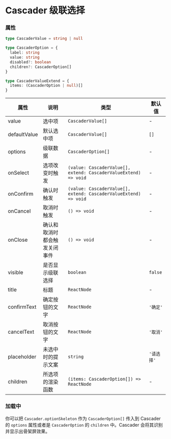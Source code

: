 # Cascader 级联选择

<code src="./demos/demo1.tsx"></code>

<code src="./demos/demo2.tsx"></code>

### 属性

```typescript | pure
type CascaderValue = string | null

type CascaderOption = {
  label: string
  value: string
  disabled?: boolean
  children?: CascaderOption[]
}

type CascaderValueExtend = {
  items: (CascaderOption | null)[]
}
```

| 属性         | 说明                         | 类型                                                            | 默认值     |
| ------------ | ---------------------------- | --------------------------------------------------------------- | ---------- |
| value        | 选中项                       | `CascaderValue[]`                                               | -          |
| defaultValue | 默认选中项                   | `CascaderValue[]`                                               | `[]`       |
| options      | 级联数据                     | `CascaderOption[]`                                              | -          |
| onSelect     | 选项改变时触发               | `(value: CascaderValue[], extend: CascaderValueExtend) => void` | -          |
| onConfirm    | 确认时触发                   | `(value: CascaderValue[], extend: CascaderValueExtend) => void` | -          |
| onCancel     | 取消时触发                   | `() => void`                                                    | -          |
| onClose      | 确认和取消时都会触发关闭事件 | `() => void`                                                    | -          |
| visible      | 是否显示级联选择             | `boolean`                                                       | `false`    |
| title        | 标题                         | `ReactNode`                                                     | -          |
| confirmText  | 确定按钮的文字               | `ReactNode`                                                     | `'确定'`   |
| cancelText   | 取消按钮的文字               | `ReactNode`                                                     | `'取消'`   |
| placeholder  | 未选中时的提示文案           | `string`                                                        | `'请选择'` |
| children     | 所选项的渲染函数             | `(items: CascaderOption[]) => ReactNode`                        | -          |

### 加载中 <Experimental></Experimental>

你可以把 `Cascader.optionSkeleton` 作为 `CascaderOption[]` 传入到 Cascader 的 `options` 属性或者是 `CascaderOption` 的 `children` 中。Cascader 会将其识别并显示出骨架屏效果。
